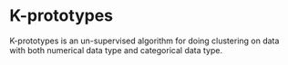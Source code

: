 # K-prototypes
K-prototypes is an un-supervised algorithm for doing clustering on data with both numerical data type and categorical data type.

